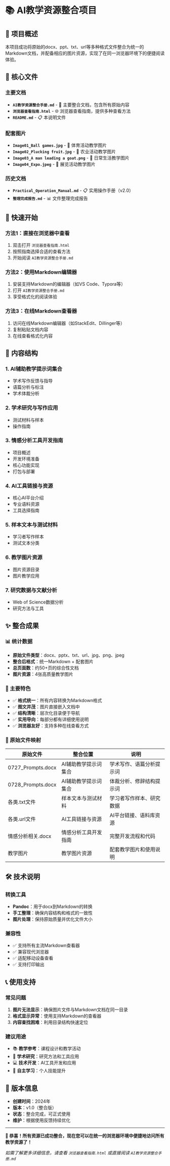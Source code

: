 # 📚 AI教学资源整合项目

## 🎯 项目概述

本项目成功将原始的docx、ppt、txt、url等多种格式文件整合为统一的Markdown文档，并配备相应的图片资源，实现了在同一浏览器环境下的便捷阅读体验。

## 📁 核心文件

### 主要文档
- **`AI教学资源整合手册.md`** - 📖 主要整合文档，包含所有原始内容
- **`浏览器查看指南.html`** - 🌐 浏览器查看指南，提供多种查看方法
- **`README.md`** - 📋 本说明文件

### 配套图片
- **`Image01_Ball games.jpg`** - 🏀 体育活动教学图片
- **`Image02_Plucking fruit.jpg`** - 🍎 农业活动教学图片
- **`Image03_A man leading a goat.png`** - 🐐 日常生活教学图片
- **`Image04_Expo.jpeg`** - 🏢 展览活动教学图片

### 历史文档
- **`Practical_Operation_Manual.md`** - 📋 实用操作手册（v2.0）
- **`整理完成报告.md`** - 📊 文件整理完成报告

## 🚀 快速开始

### 方法1：直接在浏览器中查看
1. 双击打开 `浏览器查看指南.html`
2. 按照指南选择合适的查看方法
3. 开始阅读 `AI教学资源整合手册.md`

### 方法2：使用Markdown编辑器
1. 安装支持Markdown的编辑器（如VS Code、Typora等）
2. 打开 `AI教学资源整合手册.md`
3. 享受格式化的阅读体验

### 方法3：在线Markdown查看器
1. 访问在线Markdown编辑器（如StackEdit、Dillinger等）
2. 复制粘贴文档内容
3. 在线查看格式化内容

## 📖 内容结构

### 1. AI辅助教学提示词集合
- 学术写作反馈与指导
- 语篇分析与标注
- 学术体裁分析

### 2. 学术研究与写作应用
- 测试材料与样本
- 操作指南

### 3. 情感分析工具开发指南
- 项目概述
- 开发环境准备
- 核心功能实现
- 打包与部署

### 4. AI工具链接与资源
- 核心AI平台介绍
- 专业语料资源
- 工具选择指南

### 5. 样本文本与测试材料
- 学习者写作样本
- 测试文本分类

### 6. 教学图片资源
- 图片资源目录
- 图片教学应用

### 7. 研究数据与文献分析
- Web of Science数据分析
- 研究方法与工具

## ✨ 整合成果

### 📊 统计数据
- **原始文件类型**：docx、pptx、txt、url、jpg、png、jpeg
- **整合后格式**：统一Markdown + 配套图片
- **总页面数**：约50+页的综合性文档
- **图片资源**：4张高质量教学图片

### 🎯 主要特色
- ✅ **格式统一**：所有内容转换为Markdown格式
- ✅ **图文并茂**：图片直接嵌入文档中
- ✅ **结构清晰**：层次化目录便于导航
- ✅ **实用导向**：每部分都有详细使用说明
- ✅ **浏览器友好**：支持多种在线查看方式

### 🔄 原始文件映射

| 原始文件 | 整合位置 | 说明 |
|---------|---------|------|
| 0727_Prompts.docx | AI辅助教学提示词集合 | 学术写作、语篇分析提示词 |
| 0728_Prompts.docx | AI辅助教学提示词集合 | 体裁分析、修辞结构提示词 |
| 各类.txt文件 | 样本文本与测试材料 | 学习者写作样本、研究数据 |
| 各类.url文件 | AI工具链接与资源 | AI平台链接、语料库资源 |
| 情感分析相关.docx | 情感分析工具开发指南 | 完整开发流程和代码 |
| 教学图片 | 教学图片资源 | 配套教学图片和使用说明 |

## 🛠️ 技术说明

### 转换工具
- **Pandoc**：用于docx到Markdown的转换
- **手工整理**：确保内容结构和格式的一致性
- **图片处理**：保持原始质量并优化文件大小

### 兼容性
- ✅ 支持所有主流Markdown查看器
- ✅ 兼容现代浏览器
- ✅ 适配移动设备查看
- ✅ 支持打印输出

## 📞 使用支持

### 常见问题
1. **图片无法显示**：确保图片文件与Markdown文档在同一目录
2. **格式显示异常**：使用支持Markdown的查看器
3. **内容查找困难**：利用目录结构快速定位

### 建议用途
- 📚 **教学参考**：课程设计和教学活动
- 🔬 **学术研究**：研究方法和工具应用
- 💻 **技术开发**：AI工具开发和应用
- 📖 **自主学习**：个人技能提升

## 📅 版本信息

- **创建时间**：2024年
- **版本**：v1.0（整合版）
- **状态**：整合完成，可正式使用
- **维护**：根据使用反馈持续优化

---

**🎉 恭喜！所有资源已成功整合，现在您可以在统一的浏览器环境中便捷地访问所有教学资源了！**

*如需了解更多详细信息，请查看 `浏览器查看指南.html` 或直接阅读 `AI教学资源整合手册.md`*